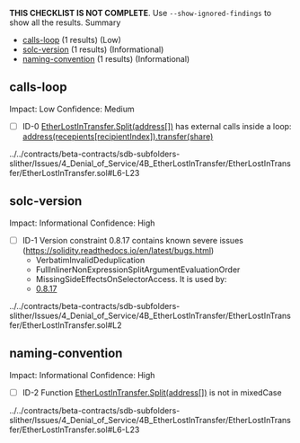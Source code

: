 **THIS CHECKLIST IS NOT COMPLETE**. Use `--show-ignored-findings` to show all the results.
Summary
 - [calls-loop](#calls-loop) (1 results) (Low)
 - [solc-version](#solc-version) (1 results) (Informational)
 - [naming-convention](#naming-convention) (1 results) (Informational)
## calls-loop
Impact: Low
Confidence: Medium
 - [ ] ID-0
[EtherLostInTransfer.Split(address[])](../../contracts/beta-contracts/sdb-subfolders-slither/Issues/4_Denial_of_Service/4B_EtherLostInTransfer/EtherLostInTransfer/EtherLostInTransfer.sol#L6-L23) has external calls inside a loop: [address(recepients[recipientIndex]).transfer(share)](../../contracts/beta-contracts/sdb-subfolders-slither/Issues/4_Denial_of_Service/4B_EtherLostInTransfer/EtherLostInTransfer/EtherLostInTransfer.sol#L21)

../../contracts/beta-contracts/sdb-subfolders-slither/Issues/4_Denial_of_Service/4B_EtherLostInTransfer/EtherLostInTransfer/EtherLostInTransfer.sol#L6-L23


## solc-version
Impact: Informational
Confidence: High
 - [ ] ID-1
Version constraint 0.8.17 contains known severe issues (https://solidity.readthedocs.io/en/latest/bugs.html)
	- VerbatimInvalidDeduplication
	- FullInlinerNonExpressionSplitArgumentEvaluationOrder
	- MissingSideEffectsOnSelectorAccess.
It is used by:
	- [0.8.17](../../contracts/beta-contracts/sdb-subfolders-slither/Issues/4_Denial_of_Service/4B_EtherLostInTransfer/EtherLostInTransfer/EtherLostInTransfer.sol#L2)

../../contracts/beta-contracts/sdb-subfolders-slither/Issues/4_Denial_of_Service/4B_EtherLostInTransfer/EtherLostInTransfer/EtherLostInTransfer.sol#L2


## naming-convention
Impact: Informational
Confidence: High
 - [ ] ID-2
Function [EtherLostInTransfer.Split(address[])](../../contracts/beta-contracts/sdb-subfolders-slither/Issues/4_Denial_of_Service/4B_EtherLostInTransfer/EtherLostInTransfer/EtherLostInTransfer.sol#L6-L23) is not in mixedCase

../../contracts/beta-contracts/sdb-subfolders-slither/Issues/4_Denial_of_Service/4B_EtherLostInTransfer/EtherLostInTransfer/EtherLostInTransfer.sol#L6-L23


